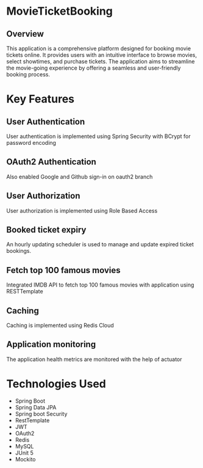# MovieTicketBooking
## Overview
This application is a comprehensive platform designed for booking movie tickets online.
It provides users with an intuitive interface to browse movies, select showtimes, and purchase tickets.
The application aims to streamline the movie-going experience by offering a seamless and user-friendly booking process.

# Key Features

## User Authentication
User authentication is implemented using Spring Security with BCrypt for password encoding

## OAuth2 Authentication
Also enabled Google and Github sign-in on oauth2 branch

## User Authorization
User authorization is implemented using Role Based Access

## Booked ticket expiry
An hourly updating scheduler is used to manage and update expired ticket bookings.

## Fetch top 100 famous movies
Integrated IMDB API to fetch top 100 famous movies with application using RESTTemplate

## Caching
Caching is implemented using Redis Cloud

## Application monitoring
The application health metrics are monitored with the help of actuator

# Technologies Used
+  Spring Boot
+ Spring Data JPA
+ Spring boot Security
+ RestTemplate
+ JWT
+ OAuth2
+ Redis
+ MySQL
+ JUnit 5
+ Mockito


